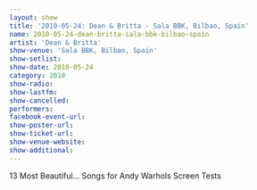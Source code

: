 ```yaml
---
layout: show
title: '2010-05-24: Dean & Britta - Sala BBK, Bilbao, Spain'
name: 2010-05-24-dean-britta-sala-bbk-bilbao-spain
artist: 'Dean & Britta'
show-venue: 'Sala BBK, Bilbao, Spain'
show-setlist: 
show-date: 2010-05-24
category: 2010
show-radio: 
show-lastfm: 
show-cancelled: 
performers: 
facebook-event-url: 
show-poster-url: 
show-ticket-url: 
show-venue-website: 
show-additional: 
---
```


13 Most Beautiful... Songs for Andy Warhols Screen Tests